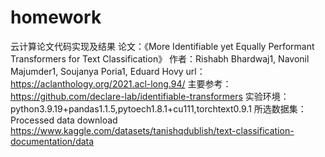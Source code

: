 # homework

云计算论文代码实现及结果
论文：《More Identifiable yet Equally Performant Transformers for Text Classification》
作者：Rishabh Bhardwaj1, Navonil Majumder1, Soujanya Poria1, Eduard Hovy
url：https://aclanthology.org/2021.acl-long.94/
主要参考：https://github.com/declare-lab/identifiable-transformers
实验环境：python3.9.19+pandas1.1.5,pytoech1.8.1+cu111,torchtext0.9.1
所选数据集： Processed data download https://www.kaggle.com/datasets/tanishqdublish/text-classification-documentation/data
